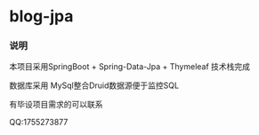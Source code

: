 # blog-jpa
### 说明
本项目采用SpringBoot + Spring-Data-Jpa + Thymeleaf 技术栈完成

数据库采用 MySql整合Druid数据源便于监控SQL

有毕设项目需求的可以联系

QQ:1755273877
